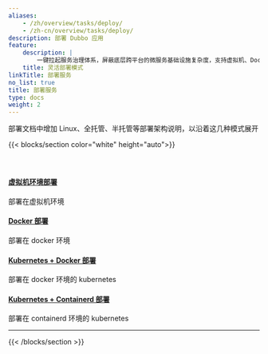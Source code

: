 ```yaml
---
aliases:
    - /zh/overview/tasks/deploy/
    - /zh-cn/overview/tasks/deploy/
description: 部署 Dubbo 应用
feature:
    description: |
        一键拉起服务治理体系，屏蔽底层跨平台的微服务基础设施复杂度，支持虚拟机、Docker、Kubernetes、服务网格等多种部署模式。
    title: 灵活部署模式
linkTitle: 部署服务
no_list: true
title: 部署服务
type: docs
weight: 2
---
```


部署文档中增加 Linux、全托管、半托管等部署架构说明，以沿着这几种模式展开

{{< blocks/section color="white" height="auto">}}
<div class="td-content list-page">
    <div class="lead"></div><header class="article-meta">
    </header><div class="row">
    <div class="col-sm col-md-6 mb-4">
        <div class="h-100 card shadow" href="#">
            <div class="card-body">
                <h4 class="card-title">
                    <a href='{{< relref "./deploy-on-vm/" >}}'>虚拟机环境部署</a>
                </h4>
                <p>部署在虚拟机环境</p>
            </div>
        </div>
    </div>
    <div class="col-sm col-md-6 mb-4">
        <div class="h-100 card shadow" href="#">
            <div class="card-body">
                <h4 class="card-title">
                    <a href='{{< relref "./deploy-on-docker/" >}}'>Docker 部署</a>
                </h4>
                <p>部署在 docker 环境</p>
            </div>
        </div>
    </div>
    <div class="col-sm col-md-6 mb-4">
        <div class="h-100 card shadow" href="#">
            <div class="card-body">
                <h4 class="card-title">
                    <a href='{{< relref "./deploy-on-k8s-docker/" >}}'>Kubernetes + Docker 部署</a>
                </h4>
                <p>部署在 docker 环境的 kubernetes</p>
            </div>
        </div>
    </div>
    <div class="col-sm col-md-6 mb-4">
        <div class="h-100 card shadow" href="#">
            <div class="card-body">
                <h4 class="card-title">
                    <a href='{{< relref "./deploy-on-k8s-containerd/" >}}'>Kubernetes + Containerd 部署</a>
                </h4>
                <p>部署在 containerd 环境的 kubernetes </p>
            </div>
        </div>
    </div>
</div>
<hr>
</div>

{{< /blocks/section >}}

